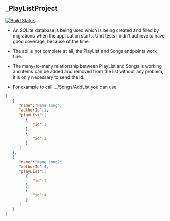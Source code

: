 
## _PlayListProject

[![Build Status](https://travis-ci.org/joemccann/dillinger.svg?branch=master)](https://travis-ci.org/joemccann/dillinger)


- An SQLite database is being used which is being created and filled by migrations when the application starts.
Unit tests i didn't achieve to have good coverage, because of the time.

- The api is not complete at all, the PlayList and Songs endpoints work fine.

- The many-to-many relationship between PlayList and Songs is working and items can be added and removed from the list without any problem, it is only necessary to send the Id.
- For example to call .../Songs/AddList you can use
```json
[
   {
      "name":"Name song",
      "authorId":1,
      "playList":[
         {
            "id":1
         },
         {
            "id":2
         }
      ]
   },
   {
      "name":"Name song2",
      "authorId":4,
      "playList":[
         {
            "id":1
         },
         {
            "id":4
         }
      ]
   }
]
```
